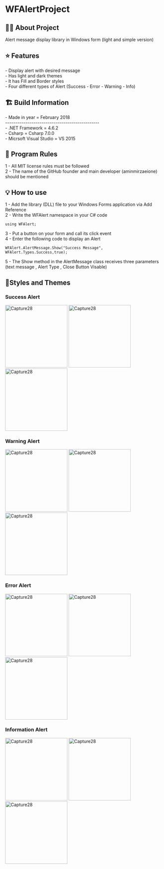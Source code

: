 # WFAlertProject

<h2> 👨‍💻 About Project</h2>
Alert message display library in Windows form (light and simple version)<br />

<h2> ⭐ Features</h2>
- Display alert with desired message <br />
- Has light and dark themes <br />
- It has Fill and Border styles <br />
- Four different types of Alert (Success - Error - Warning - Info) <br />

<h2> 🏗 Build Information</h2>
- Made in year = February 2018 <br />
----------------------------------------------- <br />
- .NET Framework =  4.6.2 <br />
- Csharp = Csharp 7.0.0 <br />
- Micrsoft Visual Studio = VS 2015 <br />


<h2> 📜 Program Rules</h2>
1 - All MIT license rules must be followed <br />
2 - The name of the GitHub founder and main developer (aminmirzaeione) should be mentioned <br />

<h2> 💡 How to use</h2>
1 - Add the library (DLL) file to your Windows Forms application via Add Reference <br />
2 - Write the WFAlert namespace in your C# code <br />

```
using WFAlert;
```
3 - Put a button on your form and call its click event <br />
4 - Enter the following code to display an Alert <br />

```
WFAlert.AlertMessage.Show("Success Message", WFAlert.Types.Success,true);
```
5 - The Show method in the AlertMessage class receives three parameters (text message , Alert Type , Close Button Visable)

<h2>🎨Styles and Themes</h2>
<h3>Success Alert</h3>
<img width="200" alt="Capture28" src="https://github.com/user-attachments/assets/6b7e8537-9e0b-4778-8ff9-c3610363ab0b">
<img width="200" alt="Capture28" src="https://github.com/user-attachments/assets/a186ffc7-5712-46c6-9946-7fbadecbbc2b">
<img width="200" alt="Capture28" src="https://github.com/user-attachments/assets/beab2a1a-1669-482e-916b-3c8d4a4158c8">
<h3>Warning Alert</h3>
<img width="200" alt="Capture28" src="https://github.com/user-attachments/assets/9bece5d8-a1a3-4ff9-9cdd-19efbc1c0395">
<img width="200" alt="Capture28" src="https://github.com/user-attachments/assets/3e47c079-bee7-4869-954a-1cd7fbe35ef2">
<img width="200" alt="Capture28" src="https://github.com/user-attachments/assets/adda7949-f97c-41a5-873f-47a18dea8794">
<h3>Error Alert</h3>
<img width="200" alt="Capture28" src="https://github.com/user-attachments/assets/d16fef3c-2994-465c-9a34-50d5bf16b680">
<img width="200" alt="Capture28" src="https://github.com/user-attachments/assets/bf18fee5-c362-4b9f-afdb-a653f413922c">
<img width="200" alt="Capture28" src="https://github.com/user-attachments/assets/c60d1d6d-8c31-49ba-864c-a2e739389717">
<h3>Information Alert</h3>
<img width="200" alt="Capture28" src="https://github.com/user-attachments/assets/37c816a7-aaf4-45f3-837f-d8d02cd9cf87">
<img width="200" alt="Capture28" src="https://github.com/user-attachments/assets/9bdae835-d280-49c4-9daa-3e300b0b8f7c">
<img width="200" alt="Capture28" src="https://github.com/user-attachments/assets/87f1abae-c203-4d72-bf91-9a77feaa2448">

